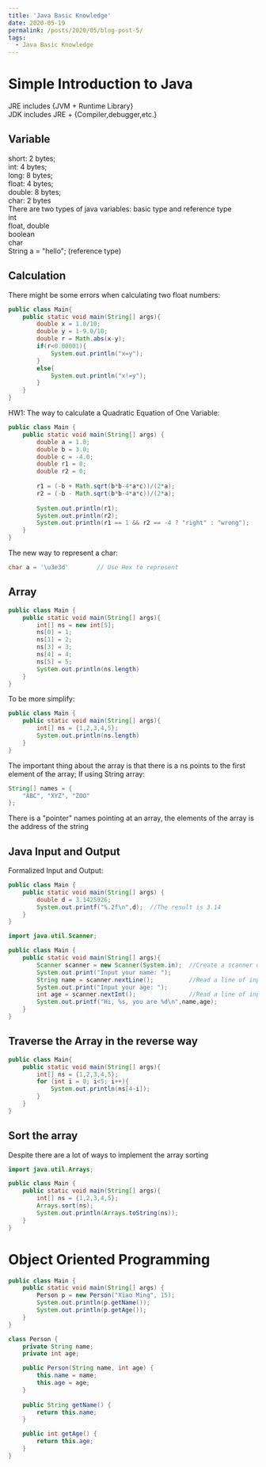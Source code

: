 ```yaml
---
title: 'Java Basic Knowledge'
date: 2020-05-19
permalink: /posts/2020/05/blog-post-5/
tags:
  - Java Basic Knowledge
---
```


# Simple Introduction to Java

JRE includes {JVM + Runtime Library}  
JDK includes JRE + {Compiler,debugger,etc.}  

## Variable
short: 2 bytes;  
int: 4 bytes;  
long: 8 bytes;  
float: 4 bytes;  
double: 8 bytes;  
char: 2 bytes  
There are two types of java variables: basic type and reference type  
int  
float, double  
boolean  
char  
String a = "hello"; (reference type)  

## Calculation
There might be some errors when calculating two float numbers:
```java
public class Main{
    public static void main(String[] args){
        double x = 1.0/10;
        double y = 1-9.0/10;
        double r = Math.abs(x-y);
        if(r<0.00001){
            System.out.println("x=y");
        }
        else{
            System.out.println("x!=y");
        }
    }
}

```

HW1: The way to calculate a Quadratic Equation of One Variable:
```java
public class Main {
    public static void main(String[] args) {
        double a = 1.0;
        double b = 3.0;
        double c = -4.0;
        double r1 = 0;
        double r2 = 0;
        
        r1 = (-b + Math.sqrt(b*b-4*a*c))/(2*a);
        r2 = (-b - Math.sqrt(b*b-4*a*c))/(2*a);
        
        System.out.println(r1);
        System.out.println(r2);
        System.out.println(r1 == 1 && r2 == -4 ? "right" : "wrong");
    }
}

```

The new way to represent a char:
```java
char a = '\u3e3d'        // Use Hex to represent
```

## Array
```java
public class Main {
    public static void main(String[] args){
        int[] ns = new int[5];
        ns[0] = 1;
        ns[1] = 2;
        ns[3] = 3;
        ns[4] = 4;
        ns[5] = 5;
        System.out.println(ns.length)
    }
}

```

To be more simplify:
```java
public class Main {
    public static void main(String[] args){
        int[] ns = {1,2,3,4,5};
        System.out.println(ns.length)
    }
}

```

The important thing about the array is that there is a ns points to the first element of the array;
If using String array:

```java
String[] names = {
    "ABC", "XYZ", "ZOO"
};

```
There is a "pointer" names pointing at an array, the elements of the array is the address of the string

## Java Input and Output

Formalized Input and Output:
```java
public class Main {
    public static void main(String[] args) {
        double d = 3.1425926;
        System.out.printf("%.2f\n",d);  //The result is 3.14 
    }
}
```
```java
import java.util.Scanner;

public class Main {
    public static void main(String[] args){
        Scanner scanner = new Scanner(System.in);  //Create a scanner object
        System.out.print("Input your name: ");     
        String name = scanner.nextLine();          //Read a line of input and get the string
        System.out.print("Input your age: ");
        int age = scanner.nextInt();               //Read a line of input and get the integer
        System.out.printf("Hi, %s, you are %d\n",name,age);    
    }
}


```

## Traverse the Array in the reverse way
```java
public class Main{
    public static void main(String[] args){
        int[] ns = {1,2,3,4,5};
        for (int i = 0; i<5; i++){
            System.out.println(ns[4-i]);
        }  
    }
}

```

## Sort the array
Despite there are a lot of ways to implement the array sorting
```java
import java.util.Arrays;

public class Main {
    public static void main(String[] args){
        int[] ns = {1,2,3,4,5};
        Arrays.sort(ns);
        System.out.println(Arrays.toString(ns));    
    }
}
```

# Object Oriented Programming
```java
public class Main {
    public static void main(String[] args) {
        Person p = new Person("Xiao Ming", 15);
        System.out.println(p.getName());
        System.out.println(p.getAge());
    }
}

class Person {
    private String name;
    private int age;

    public Person(String name, int age) {
        this.name = name;
        this.age = age;
    }
    
    public String getName() {
        return this.name;
    }

    public int getAge() {
        return this.age;
    }
}
```
